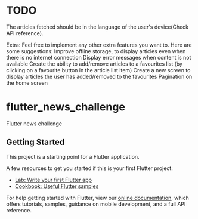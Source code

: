 # TODO
The articles fetched should be in the language of the user's device(Check API reference).

Extra:
Feel free to implement any other extra features you want to. Here are some suggestions:
Improve offline storage, to display articles even when there is no internet connection 
Display error messages when content is not available 
Create the ability to add/remove articles to a favourites list (by clicking on a favourite button in the article list item) 
Create a new screen to display articles the user has added/removed to the favourites 
Pagination on the home screen

# flutter_news_challenge

Flutter news challenge

## Getting Started

This project is a starting point for a Flutter application.

A few resources to get you started if this is your first Flutter project:

- [Lab: Write your first Flutter app](https://flutter.dev/docs/get-started/codelab)
- [Cookbook: Useful Flutter samples](https://flutter.dev/docs/cookbook)

For help getting started with Flutter, view our
[online documentation](https://flutter.dev/docs), which offers tutorials,
samples, guidance on mobile development, and a full API reference.

